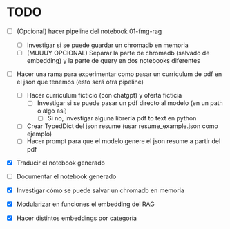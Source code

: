 # TODO

* [ ] (Opcional) hacer pipeline del notebook 01-fmg-rag
  * [ ] Investigar si se puede guardar un chromadb en memoria
  * [ ] (MUUUY OPCIONAL) Separar la parte de chromadb (salvado de embedding) y la parte de query en dos notebooks diferentes

* [ ] Hacer una rama para experimentar como pasar un curriculum de pdf en el json que tenemos (esto será otra pipeline)
  * [ ] Hacer curriculum ficticio (con chatgpt) y oferta ficticia
    * [ ] Investigar si se puede pasar un pdf directo al modelo (en un path o algo así)
      * [ ] Si no, investigar alguna librería pdf to text en python
  * [ ] Crear TypedDict del json resume (usar resume_example.json como ejemplo)
  * [ ] Hacer prompt para que el modelo genere el json resume a partir del pdf

* [X] Traducir el notebook generado

* [ ] Documentar el notebook generado

* [X] Investigar cómo se puede salvar un chromadb en memoria

* [X] Modularizar en funciones el embedding del RAG

* [X] Hacer distintos embeddings por categoría
